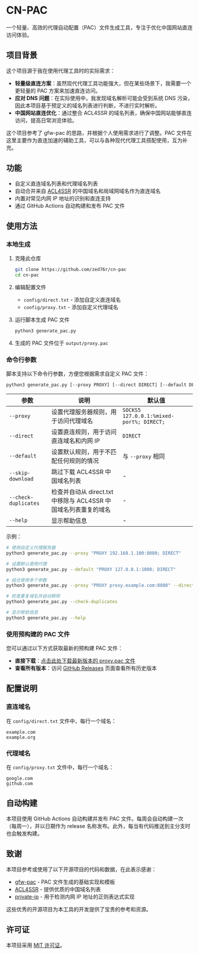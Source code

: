 # CN-PAC

一个轻量、高效的代理自动配置（PAC）文件生成工具，专注于优化中国网站直连访问体验。

## 项目背景

这个项目源于我在使用代理工具时的实际需求：

- **轻量级直连方案**：虽然现代代理工具功能强大，但在某些场景下，我需要一个更轻量的 PAC 方案来加速直连访问。
- **应对 DNS 问题**：在实际使用中，我发现域名解析可能会受到系统 DNS 污染，因此本项目基于预定义的域名列表进行判断，不进行实时解析。
- **中国网站直连优化**：通过整合 ACL4SSR 的域名列表，确保中国网站能够直连访问，提高日常浏览体验。

这个项目参考了 gfw-pac 的思路，并根据个人使用需求进行了调整。PAC 文件在这里主要作为直连加速的辅助工具，可以与各种现代代理工具搭配使用，互为补充。

## 功能

- 自定义直连域名列表和代理域名列表
- 自动合并来自 [ACL4SSR](https://github.com/ACL4SSR/ACL4SSR) 的中国域名和局域网域名作为直连域名
- 内置对常见内网 IP 地址的识别和直连支持
- 通过 GitHub Actions 自动构建和发布 PAC 文件

## 使用方法

### 本地生成

1. 克隆此仓库
   ```bash
   git clone https://github.com/zed76r/cn-pac
   cd cn-pac
   ```

2. 编辑配置文件
   - `config/direct.txt` - 添加自定义直连域名
   - `config/proxy.txt` - 添加自定义代理域名

3. 运行脚本生成 PAC 文件
   ```bash
   python3 generate_pac.py
   ```

4. 生成的 PAC 文件位于 `output/proxy.pac`

### 命令行参数

脚本支持以下命令行参数，方便您根据需求自定义 PAC 文件：

```bash
python3 generate_pac.py [--proxy PROXY] [--direct DIRECT] [--default DEFAULT] [--skip-download] [--check-duplicates] [--help]
```

| 参数 | 说明 | 默认值 |
|------|------|--------|
| `--proxy` | 设置代理服务器规则，用于访问代理域名 | `SOCKS5 127.0.0.1:%mixed-port%; DIRECT;` |
| `--direct` | 设置直连规则，用于访问直连域名和内网 IP | `DIRECT` |
| `--default` | 设置默认规则，用于不匹配任何规则的情况 | 与 `--proxy` 相同 |
| `--skip-download` | 跳过下载 ACL4SSR 中国域名列表 | - |
| `--check-duplicates` | 检查并自动从 direct.txt 中移除与 ACL4SSR 中国域名列表重复的域名 | - |
| `--help` | 显示帮助信息 | - |

示例：

```bash
# 使用自定义代理服务器
python3 generate_pac.py --proxy "PROXY 192.168.1.100:8080; DIRECT"

# 设置默认使用代理
python3 generate_pac.py --default "PROXY 127.0.0.1:1080; DIRECT"

# 组合使用多个参数
python3 generate_pac.py --proxy "PROXY proxy.example.com:8080" --direct "DIRECT" --default "PROXY fallback.example.com:8080"

# 检查重复域名并自动移除
python3 generate_pac.py --check-duplicates

# 显示帮助信息
python3 generate_pac.py --help
```

### 使用预构建的 PAC 文件

您可以通过以下方式获取最新的预构建 PAC 文件：

- **直接下载**：[点击此处下载最新版本的 proxy.pac 文件](https://github.com/zed76r/cn-pac/releases/latest/download/proxy.pac)
- **查看所有版本**：访问 [GitHub Releases](https://github.com/zed76r/cn-pac/releases) 页面查看所有历史版本


## 配置说明

### 直连域名

在 `config/direct.txt` 文件中，每行一个域名：

```
example.com
example.org
```

### 代理域名

在 `config/proxy.txt` 文件中，每行一个域名：

```
google.com
github.com
```

## 自动构建

本项目使用 GitHub Actions 自动构建并发布 PAC 文件。每周会自动构建一次（每周一），并以日期作为 release 名称发布。此外，每当有代码推送到主分支时也会触发构建。

## 致谢

本项目参考或使用了以下开源项目的代码和数据，在此表示感谢：

- [gfw-pac](https://github.com/zhiyi7/gfw-pac) - PAC 文件生成的基础实现和模板
- [ACL4SSR](https://github.com/ACL4SSR/ACL4SSR) - 提供优质的中国域名列表
- [private-ip](https://github.com/frenchbread/private-ip) - 用于检测内网 IP 地址的正则表达式实现

这些优秀的开源项目为本工具的开发提供了宝贵的参考和资源。

## 许可证

本项目采用 [MIT 许可证](LICENSE)。